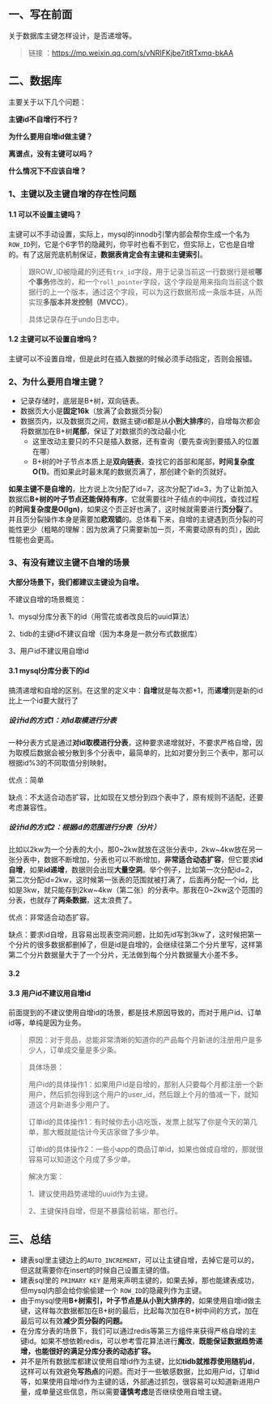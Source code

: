 ## 一、写在前面

关于数据库主键怎样设计，是否递增等。

> 链接 ：https://mp.weixin.qq.com/s/vNRIFKjbe7itRTxmq-bkAA

## 二、数据库

主要关于以下几个问题：

**主键id不自增行不行？**

**为什么要用自增id做主键？**

**离谱点，没有主键可以吗？**

**什么情况下不应该自增？**

### 1、主键以及主键自增的存在性问题

#### 1.1  可以不设置主键吗？

主键可以不手动设置，实际上，mysql的innodb引擎内部会帮你生成一个名为`ROW_ID`列，它是个6字节的隐藏列，你平时也看不到它，但实际上，它也是自增的。有了这层兜底机制保证，**数据表肯定会有主键和主键索引**。

> 跟ROW_ID被隐藏的列还有`trx_id`字段，用于记录当前这一行数据行是被**哪个事务**修改的，和一个`roll_pointer`字段，这个字段是用来指向当前这个数据行的上一个版本，通过这个字段，可以为这行数据形成一条版本链，从而实现**多版本并发控制（MVCC）**。
>
> 具体记录存在于undo日志中。

#### 1.2 主键可以不设置自增吗？

主键可以不设置自增，但是此时在插入数据的时候必须手动指定，否则会报错。

### 2、为什么要用自增主键？

- 记录存储时，底层是B+树，双向链表。
- 数据页大小是**固定16k**（放满了会数据页分裂）
- 数据页内，以及数据页之间，数据主键id都是从**小到大排序**的，自增每次都会将数据加在B+树**尾部**，保证了对数据页的改动最小化
  - 这里改动主要只的不只是插入数据，还有查询（要先查询到要插入的位置在哪）
  - B+树的叶子节点本质上是**双向链表**，查找它的首部和尾部，**时间复杂度O(1)**。而如果此时最末尾的数据页满了，那创建个新的页就好。

**如果主键不是自增的**，比方说上次分配了id=7，这次分配了id=3，为了让新加入数据后**B+树的叶子节点还能保持有序**，它就需要往叶子结点的中间找，查找过程的**时间复杂度是O(lgn)**，如果这个页正好也满了，这时候就需要进行**页分裂**了。并且页分裂操作本身是需要加**悲观锁**的。总体看下来，自增的主键遇到页分裂的可能性更少（粗略的理解：因为放满了只需要新加一页，不需要动原有的页），因此性能也会更高。

### 3、有没有建议主键不自增的场景

**大部分场景下，我们都建议主键设为自增。**

不建议自增的场景概览：

1、mysql分库分表下的id（用雪花或者改良后的uuid算法）

2、tidb的主键id不建议自增（因为本身是一款分布式数据库）

3、用户id不建议用自增id

#### 3.1 mysql分库分表下的id

搞清递增和自增的区别。在这里的定义中：**自增**就是每次都+1，而**递增**则是新的id比上一个id要大就行了

##### 设计id的方式1：对id取模进行分表

一种分表方式是通过**对id取模进行分表**，这种要求递增就好，不要求严格自增，因为取模后数据会被分散到多个分表中，最简单的，比如对要分到三个表中，那可以根据id%3的不同取值分别映射。

优点：简单

缺点：不太适合动态扩容，比如现在又想分到四个表中了，原有规则不适配，还要考虑兼容性。

##### 设计id的方式2：根据id的范围进行分表（分片）

 比如以2kw为一个分表的大小，那0~2kw就放在这张分表中，2kw~4kw放在另一张分表中，数据不断增加，分表也可以不断增加，**非常适合动态扩容**，但它要求**id自增**，如果**id递增**，数据则会出现**大量空洞**。举个例子，比如第一次分配id=2，第二次分配id=2kw，这时候第一张表的范围就被打满了，后面再分配一个id，比如是3kw，就只能存到2kw~4kw（第二张）的分表中。那我在0~2kw这个范围的分表，也就存了**两条数据**，这太浪费了。

优点：非常适合动态扩容。

缺点：要求id自增，且容易出现表空洞问题，比如先id写到3kw了，这时候把第一个分片的很多数据都删掉了，但是id是自增的，会继续往第二个分片里写，这样第第二个分片数据量大于了一个分片，无法做到每个分片数据量大小差不多。

#### 3.2

#### 3.3 用户id不建议用自增id

前面提到的不建议使用自增id的场景，都是技术原因导致的，而对于用户id、订单id等，单纯是因为业务。

> 原因：对于竞品，总能非常清晰的知道你的产品每个月新进的注册用户是多少人，订单成交量是多少条。

> 具体场景：
>
> 用户id的具体操作1：如果用户id是自增的，那别人只要每个月都注册一个新用户，然后抓包得到这个用户的user_id，然后跟上个月的值减一下，就知道这个月新进多少用户了。
>
> 订单id的具体操作1：有时候你去小店吃饭，发票上就写了你是今天的第几单，那大概就能估计今天店家做了多少单。
>
> 订单id的具体操作2：一些小app的商品订单id，如果也做成自增的，那就很容易可以知道这个月成了多少单。

> 解决方案：
>
> 1、建议使用趋势递增的uuid作为主键。
>
> 2、主键保持自增，但是不暴露给前端，那也行。



## 三、总结

- 建表sql里主键边上的`AUTO_INCREMENT`，可以让主键自增，去掉它是可以的，但这就需要你在insert的时候自己设置主键的值。
- 建表sql里的 `PRIMARY KEY` 是用来声明主键的，如果去掉，那也能建表成功，但mysql内部会给你偷偷建一个 `ROW_ID`的隐藏列作为主键。
- 由于mysql使用**B+树索引，叶子节点是从小到大排序的**，如果使用自增id做主键，这样每次数据都加在B+树的最后，比起每次加在B+树中间的方式，加在最后可以有效**减少页分裂的问题。**
- 在分库分表的场景下，我们可以通过redis等第三方组件来获得严格自增的主键id。如果不想依赖redis，可以参考雪花算法进行**魔改**，**既能保证数据趋势递增，也能很好的满足分库分表的动态扩容。**
- 并不是所有数据库都建议使用自增id作为主键，比如**tidb就推荐使用随机id**，这样可以有效避免**写热点**的问题。而对于一些敏感数据，比如用户id，订单id等，如果使用自增id作为主键的话，外部通过抓包，很容易可以知道新进用户量，成单量这些信息，所以需要**谨慎考虑**是否继续使用自增主键。
